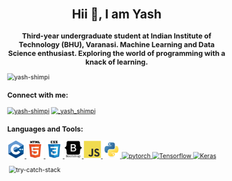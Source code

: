 <h1 align="center">Hii 👋, I am Yash</h1>
<h3 align="center">Third-year undergraduate student at Indian Institute of Technology (BHU), Varanasi. Machine Learning and Data Science enthusiast. Exploring the world of programming with a knack of learning.</h3>
<p align="left"> <img src="https://komarev.com/ghpvc/?username=yash-shimpi&label=Profile%20views&color=0e75b6&style=flat" alt="yash-shimpi" /> </p>
<h3 align="left">Connect with me:</h3>
<p align="left">
<a href="https://www.linkedin.com/in/yash-shimpi-42328b1b9/" target="blank"><img align="center" src="https://raw.githubusercontent.com/rahuldkjain/github-profile-readme-generator/master/src/images/icons/Social/linked-in-alt.svg" alt="yash-shimpi" height="30" width="40" /></a>
<a href="https://instagram.com/_yash_shimpi" target="blank"><img align="center" src="https://raw.githubusercontent.com/rahuldkjain/github-profile-readme-generator/master/src/images/icons/Social/instagram.svg" alt="_yash_shimpi" height="30" width="40" /></a>
</p>

<h3 align="left">Languages and Tools:</h3>
<p align="left">
  <a href="https://www.w3schools.com/cpp/" target="_blank"> <img src="https://raw.githubusercontent.com/devicons/devicon/master/icons/cplusplus/cplusplus-original.svg" alt="cplusplus" width="40" height="40"/> </a> 
  <a href="https://www.w3.org/html/" target="_blank"> <img src="https://raw.githubusercontent.com/devicons/devicon/master/icons/html5/html5-original-wordmark.svg" alt="html5" width="40" height="40"/> </a> 
  <a href="https://www.w3schools.com/css/" target="_blank"> <img src="https://raw.githubusercontent.com/devicons/devicon/master/icons/css3/css3-original-wordmark.svg" alt="css3" width="40" height="40"/> </a> 
  <a href="https://getbootstrap.com" target="_blank"> <img src="https://raw.githubusercontent.com/devicons/devicon/master/icons/bootstrap/bootstrap-plain-wordmark.svg" alt="bootstrap" width="40" height="40"/> </a>
  <a href="https://developer.mozilla.org/en-US/docs/Web/JavaScript" target="_blank"> <img src="https://raw.githubusercontent.com/devicons/devicon/master/icons/javascript/javascript-original.svg" alt="javascript" width="40" height="40"/> </a>  
  <a href="https://www.python.org" target="_blank"> <img src="https://raw.githubusercontent.com/devicons/devicon/master/icons/python/python-original.svg" alt="python" width="40" height="40"/> </a>
  <a href="https://pytorch.org/" target="_blank"> <img src="https://www.vectorlogo.zone/logos/pytorch/pytorch-icon.svg" alt="pytorch" width="40" height="40"/> </a>
  <a href="https://tensorflow.org/" target="_blank"> <img src="https://www.vectorlogo.zone/logos/tensorflow/tensorflow-icon.svg" alt="Tensorflow" width="40" height="40"/> </a>
  <a href="https://keras.org/" target="_blank"> <img src="https://upload.wikimedia.org/wikipedia/commons/a/ae/Keras_logo.svg" alt="Keras" width="40" height="40"/> </a>
</p>

<p>&nbsp;<img align="center" src="https://github-readme-stats.vercel.app/api?username=yash-shimpi&show_icons=true&locale=en" alt="try-catch-stack" /></p>
